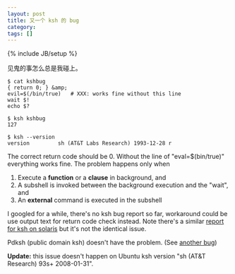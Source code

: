 ```yaml
---
layout: post
title: 又一个 ksh 的 bug
category:
tags: []
---
```

{% include JB/setup %}

见鬼的事怎么总是我碰上。

    $ cat kshbug
    { return 0; } &amp;
    evil=$(/bin/true)   # XXX: works fine without this line
    wait $!
    echo $?

    $ ksh kshbug
    127

    $ ksh --version
    version         sh (AT&T Labs Research) 1993-12-28 r

The correct return code should be 0.  Without the line of "eval=$(bin/true)"
everything works fine.  The problem happens only when

1. Execute a **function** or a **clause** in background, and
2. A subshell is invoked between the background execution and the "wait", and
3. An **external** command is executed in the subshell

I googled for a while, there's no ksh bug report so far, workaround could be
use output text for return code check instead.  Note there's a similar
[report for ksh on solaris](http://bugs.opensolaris.org/view_bug.do;jsessionid=8fdaa6bf6882fac8e944c8288f?bug_id=4452579)
but it's not the identical issue.</p>

Pdksh (public domain ksh) doesn't have the problem. (See
[another bug](/blog/2009/03/ksh93-bug.html))

**Update:** this issue doesn't happen on Ubuntu ksh version "sh (AT&amp;T
Research) 93s+ 2008-01-31".
